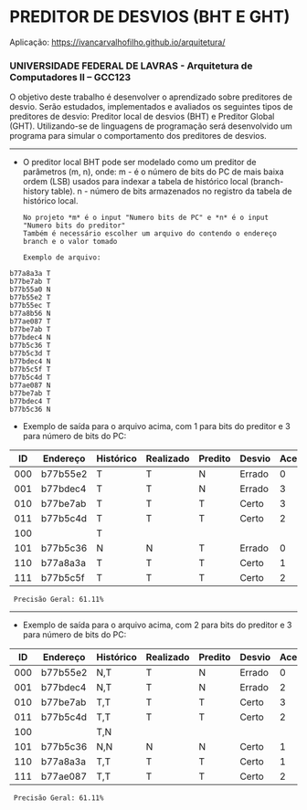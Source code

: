 # PREDITOR DE DESVIOS (BHT E GHT)

Aplicação: https://ivancarvalhofilho.github.io/arquitetura/

### UNIVERSIDADE FEDERAL DE LAVRAS - Arquitetura de Computadores II – GCC123

O objetivo deste trabalho é desenvolver o aprendizado sobre preditores de desvio. Serão
estudados, implementados e avaliados os seguintes tipos de preditores de desvio: Preditor
local de desvios (BHT) e Preditor Global (GHT). Utilizando-se de linguagens de programação
será desenvolvido um programa para simular o comportamento dos preditores de desvios.

---

- O preditor local BHT pode ser modelado como um preditor de parâmetros (m, n),
  onde:
  m - é o número de bits do PC de mais baixa ordem (LSB) usados para indexar a
  tabela de histórico local (branch-history table).
  n - número de bits armazenados no registro da tabela de histórico local.

      No projeto *m* é o input "Numero bits de PC" e *n* é o input "Numero bits do preditor"
      Também é necessário escolher um arquivo do contendo o endereço branch e o valor tomado

      Exemplo de arquivo:

```
b77a8a3a T
b77be7ab T
b77b55a0 N
b77b55e2 T
b77b55ec T
b77a8b56 N
b77ae087 T
b77be7ab T
b77bdec4 N
b77b5c36 T
b77b5c3d T
b77bdec4 N
b77b5c5f T
b77b5c4d T
b77ae087 N
b77be7ab T
b77bdec4 T
b77b5c36 N

```

- Exemplo de saída para o arquivo acima, com 1 para bits do preditor e 3 para número de bits do PC:

| ID  | Endereço | Histórico | Realizado | Predito | Desvio | Acertos | Total | Precisão |
| --- | -------- | --------- | --------- | ------- | ------ | ------- | ----- | -------- |
| 000 | b77b55e2 | T         | T         | N       | Errado | 0       | 2     | 0.00%    |
| 001 | b77bdec4 | T         | T         | N       | Errado | 3       | 5     | 60.00%   |
| 010 | b77be7ab | T         | T         | T       | Certo  | 3       | 3     | 100.00%  |
| 011 | b77b5c4d | T         | T         | T       | Certo  | 2       | 2     | 100.00%  |
| 100 |          | T         |           |         |        |         |       | NA       |
| 101 | b77b5c36 | N         | N         | T       | Errado | 0       | 3     | 0.00%    |
| 110 | b77a8a3a | T         | T         | T       | Certo  | 1       | 1     | 100.00%  |
| 111 | b77b5c5f | T         | T         | T       | Certo  | 2       | 2     | 100.00%  |

```
 Precisão Geral: 61.11%
```

---

- Exemplo de saída para o arquivo acima, com 2 para bits do preditor e 3 para número de bits do PC:

| ID  | Endereço | Histórico | Realizado | Predito | Desvio | Acertos | Total | Precisão |
| --- | -------- | --------- | --------- | ------- | ------ | ------- | ----- | -------- |
| 000 | b77b55e2 | N,T       | T         | N       | Errado | 0       | 2     | 0.00%    |
| 001 | b77bdec4 | N,T       | T         | N       | Errado | 2       | 5     | 40.00%   |
| 010 | b77be7ab | T,T       | T         | T       | Certo  | 3       | 3     | 100.00%  |
| 011 | b77b5c4d | T,T       | T         | T       | Certo  | 2       | 2     | 100.00%  |
| 100 |          | T,N       |           |         |        |         |       | NA       |
| 101 | b77b5c36 | N,N       | N         | N       | Certo  | 1       | 3     | 33.33%   |
| 110 | b77a8a3a | T,T       | T         | T       | Certo  | 1       | 1     | 100.00%  |
| 111 | b77ae087 | T,T       | T         | T       | Certo  | 2       | 2     | 100.00%  |

```
 Precisão Geral: 61.11%
```
